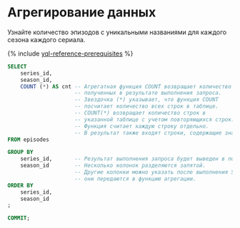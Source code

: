 # Агрегирование данных

Узнайте количество эпизодов с уникальными названиями для каждого сезона каждого сериала.

{% include [yql-reference-prerequisites](_includes/yql_tutorial_prerequisites.md) %}

```sql
SELECT
    series_id,
    season_id,
    COUNT (*) AS cnt -- Агрегатная функция COUNT возвращает количество строк,
                     -- полученных в результате выполнения запроса.
                     -- Звездочка (*) указывает, что функция COUNT
                     -- посчитает количество всех строк в таблице.
                     -- COUNT(*) возвращает количество строк в
                     -- указанной таблице с учетом повторяющихся строк.
                     -- Функция считает каждую строку отдельно.
                     -- В результат также входят строки, содержащие значения null.
FROM episodes

GROUP BY
    series_id,       -- Результат выполнения запроса будет выведен в порядке указанных колонок.
    season_id        -- Несколько колонок разделяются запятой.
                     -- Другие колонки можно указать после выполнения SELECT, только если
                     -- они передаются в функцию агрегации.
ORDER BY
    series_id,
    season_id
;

COMMIT;
```